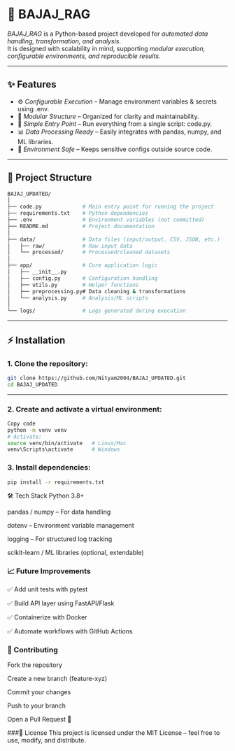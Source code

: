 # 🚀 BAJAJ_RAG

*BAJAJ_RAG* is a Python-based project developed for *automated data handling, transformation, and analysis*.  
It is designed with scalability in mind, supporting *modular execution, configurable environments, and reproducible results*.  

---

## ✨ Features
- ⚙ *Configurable Execution* – Manage environment variables & secrets using .env.  
- 📂 *Modular Structure* – Organized for clarity and maintainability.  
- 🐍 *Simple Entry Point* – Run everything from a single script: code.py.  
- 📊 *Data Processing Ready* – Easily integrates with pandas, numpy, and ML libraries.  
- 🔐 *Environment Safe* – Keeps sensitive configs outside source code.  

---

## 📁 Project Structure
```bash
BAJAJ_UPDATED/
│
├── code.py             # Main entry point for running the project
├── requirements.txt    # Python dependencies
├── .env                # Environment variables (not committed)
├── README.md           # Project documentation
│
├── data/               # Data files (input/output, CSV, JSON, etc.)
│   ├── raw/            # Raw input data
│   └── processed/      # Processed/cleaned datasets
│
├── app/                # Core application logic
│   ├── __init__.py
│   ├── config.py       # Configuration handling
│   ├── utils.py        # Helper functions
│   ├── preprocessing.py# Data cleaning & transformations
│   └── analysis.py     # Analysis/ML scripts
│
└── logs/               # Logs generated during execution
```
---

## ⚡ Installation

### 1. Clone the repository:

```bash
git clone https://github.com/Nityam2004/BAJAJ_UPDATED.git
cd BAJAJ_UPDATED
```

---

### 2. Create and activate a virtual environment:
```bash
Copy code
python -m venv venv
# Activate:
source venv/bin/activate   # Linux/Mac
venv\Scripts\activate      # Windows
```
### 3. Install dependencies:
```bash
pip install -r requirements.txt
```
🛠 Tech Stack
Python 3.8+

pandas / numpy – For data handling

dotenv – Environment variable management

logging – For structured log tracking

scikit-learn / ML libraries (optional, extendable)


### 📈 Future Improvements
✅ Add unit tests with pytest

✅ Build API layer using FastAPI/Flask

✅ Containerize with Docker

✅ Automate workflows with GitHub Actions

### 🤝 Contributing
Fork the repository

Create a new branch (feature-xyz)

Commit your changes

Push to your branch

Open a Pull Request 🚀

###📜 License
This project is licensed under the MIT License – feel free to use, modify, and distribute.
